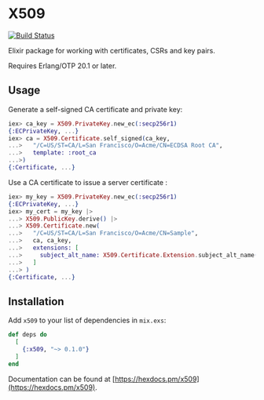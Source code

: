 # X509

[![Build Status](https://travis-ci.com/voltone/x509.svg?branch=master)](https://travis-ci.com/voltone/x509)

Elixir package for working with certificates, CSRs and key pairs.

Requires Erlang/OTP 20.1 or later.

## Usage

Generate a self-signed CA certificate and private key:

```elixir
iex> ca_key = X509.PrivateKey.new_ec(:secp256r1)
{:ECPrivateKey, ...}
iex> ca = X509.Certificate.self_signed(ca_key,
...>   "/C=US/ST=CA/L=San Francisco/O=Acme/CN=ECDSA Root CA",
...>   template: :root_ca
...>)
{:Certificate, ...}
```

Use a CA certificate to issue a server certificate :

```elixir
iex> my_key = X509.PrivateKey.new_ec(:secp256r1)
{:ECPrivateKey, ...}
iex> my_cert = my_key |>
...> X509.PublicKey.derive() |>
...> X509.Certificate.new(
...>   "/C=US/ST=CA/L=San Francisco/O=Acme/CN=Sample",
...>   ca, ca_key,
...>   extensions: [
...>     subject_alt_name: X509.Certificate.Extension.subject_alt_name(["example.org", "www.example.org"])
...>   ]
...> )
{:Certificate, ...}
```

## Installation

Add `x509` to your list of dependencies in `mix.exs`:

```elixir
def deps do
  [
    {:x509, "~> 0.1.0"}
  ]
end
```

Documentation can be found at [https://hexdocs.pm/x509](https://hexdocs.pm/x509).
